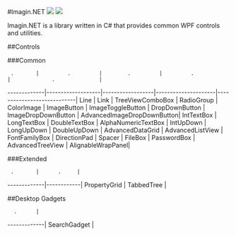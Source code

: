 ﻿#Imagin.NET ![](https://img.shields.io/badge/style-1.3-blue.svg?style=flat&label=version) ![](https://img.shields.io/badge/style-stable-green.svg?style=flat&label=build)

Imagin.NET is a library written in C# that provides common WPF controls and utilities.

##Controls

###Common

     .       |         .         |        .         |         .           |             .              | 
-------------|-------------------|------------------|---------------------|----------------------------|
Line         | Link              | TreeViewComboBox | RadioGroup          | ColorImage                 |
ImageButton  | ImageToggleButton | DropDownButton   | ImageDropDownButton | AdvancedImageDropDownButton|
IntTextBox   | LongTextBox       | DoubleTextBox    | AlphaNumericTextBox | IntUpDown                  | 
LongUpDown   | DoubleUpDown      | AdvancedDataGrid | AdvancedListView    | FontFamilyBox              | 
DirectionPad | Spacer            | FileBox          | PasswordBox         | AdvancedTreeView           | 
AlignableWrapPanel|

###Extended

     .       |      .     | 
-------------|------------|
PropertyGrid | TabbedTree |

##Desktop Gadgets

      .      |
-------------|
SearchGadget |